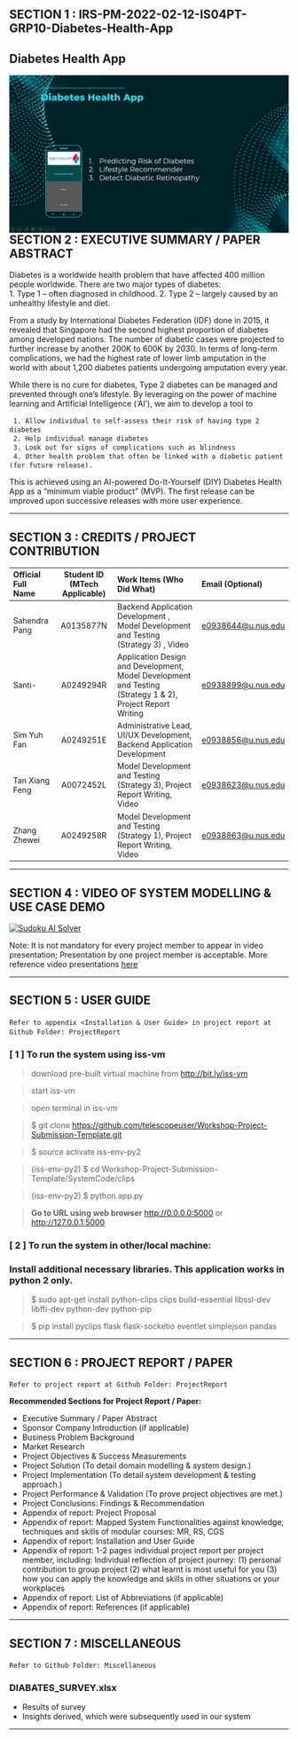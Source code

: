 ## SECTION 1 : IRS-PM-2022-02-12-IS04PT-GRP10-Diabetes-Health-App
## Diabetes Health App

<img src="Miscellaneous/Img/cover.png"
     style="float: left; margin-right: 0px;" />

---

## SECTION 2 : EXECUTIVE SUMMARY / PAPER ABSTRACT
Diabetes is a worldwide health problem that have affected 400 million people worldwide. There are two major types of diabetes:  
     1. Type 1 – often diagnosed in childhood. 
     2. Type 2 – largely caused by an unhealthy lifestyle and diet.  

From a study by International Diabetes Federation (IDF) done in 2015, it revealed that Singapore had the second highest proportion of diabetes among developed nations. The number of diabetic cases were projected to further increase by another 200K to 600K by 2030. In terms of long-term complications, we had the highest rate of lower limb amputation in the world with about 1,200 diabetes patients undergoing amputation every year. 

While there is no cure for diabetes, Type 2 diabetes can be managed and prevented through one’s lifestyle. By leveraging on the power of machine learning and Artificial Intelligence (‘AI’), we aim to develop a tool to 

     1. Allow individual to self-assess their risk of having type 2 diabetes 
     2. Help individual manage diabetes 
     3. Look out for signs of complications such as blindness 
     4. Other health problem that often be linked with a diabetic patient (for future release). 

This is achieved using an AI-powered Do-It-Yourself (DIY) Diabetes Health App as a “minimum viable product” (MVP). The first release can be improved upon successive releases with more user experience.

---

## SECTION 3 : CREDITS / PROJECT CONTRIBUTION

| Official Full Name  | Student ID (MTech Applicable)  | Work Items (Who Did What) | Email (Optional) |
| :------------ |:---------------:| :-----| :-----|
| Sahendra Pang | A0135877N | Backend Application Development , Model Development and Testing (Strategy 3) , Video| e0938644@u.nus.edu |
| Santi- | A0249294R | Application Design and Development, Model Development and Testing (Strategy 1 & 2), Project Report Writing | e0938899@u.nus.edu |
| Sim Yuh Fan | A0249251E | Administrative Lead, UI/UX Development, Backend Application Development | e0938856@u.nus.edu |
| Tan Xiang Feng | A0072452L | Model Development and Testing (Strategy 3), Project Report Writing, Video | e0938623@u.nus.edu |
| Zhang Zhewei | A0249258R | Model Development and Testing (Strategy 1), Project Report Writing, Video| e0938863@u.nus.edu |

---

## SECTION 4 : VIDEO OF SYSTEM MODELLING & USE CASE DEMO

[![Sudoku AI Solver](http://img.youtube.com/vi/-AiYLUjP6o8/0.jpg)](https://youtu.be/-AiYLUjP6o8 "Sudoku AI Solver")

Note: It is not mandatory for every project member to appear in video presentation; Presentation by one project member is acceptable. 
More reference video presentations [here](https://telescopeuser.wordpress.com/2018/03/31/master-of-technology-solution-know-how-video-index-2/ "video presentations")

---

## SECTION 5 : USER GUIDE

`Refer to appendix <Installation & User Guide> in project report at Github Folder: ProjectReport`

### [ 1 ] To run the system using iss-vm

> download pre-built virtual machine from http://bit.ly/iss-vm

> start iss-vm

> open terminal in iss-vm

> $ git clone https://github.com/telescopeuser/Workshop-Project-Submission-Template.git

> $ source activate iss-env-py2

> (iss-env-py2) $ cd Workshop-Project-Submission-Template/SystemCode/clips

> (iss-env-py2) $ python app.py

> **Go to URL using web browser** http://0.0.0.0:5000 or http://127.0.0.1:5000

### [ 2 ] To run the system in other/local machine:
### Install additional necessary libraries. This application works in python 2 only.

> $ sudo apt-get install python-clips clips build-essential libssl-dev libffi-dev python-dev python-pip

> $ pip install pyclips flask flask-socketio eventlet simplejson pandas

---
## SECTION 6 : PROJECT REPORT / PAPER

`Refer to project report at Github Folder: ProjectReport`

**Recommended Sections for Project Report / Paper:**
- Executive Summary / Paper Abstract
- Sponsor Company Introduction (if applicable)
- Business Problem Background
- Market Research
- Project Objectives & Success Measurements
- Project Solution (To detail domain modelling & system design.)
- Project Implementation (To detail system development & testing approach.)
- Project Performance & Validation (To prove project objectives are met.)
- Project Conclusions: Findings & Recommendation
- Appendix of report: Project Proposal
- Appendix of report: Mapped System Functionalities against knowledge, techniques and skills of modular courses: MR, RS, CGS
- Appendix of report: Installation and User Guide
- Appendix of report: 1-2 pages individual project report per project member, including: Individual reflection of project journey: (1) personal contribution to group project (2) what learnt is most useful for you (3) how you can apply the knowledge and skills in other situations or your workplaces
- Appendix of report: List of Abbreviations (if applicable)
- Appendix of report: References (if applicable)

---
## SECTION 7 : MISCELLANEOUS

`Refer to Github Folder: Miscellaneous`

### DIABATES_SURVEY.xlsx
* Results of survey
* Insights derived, which were subsequently used in our system

---
